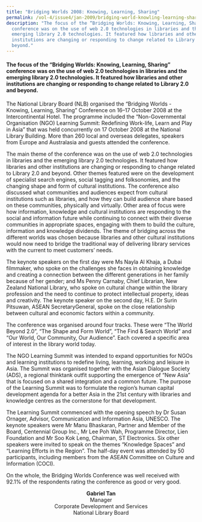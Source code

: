 ```yaml
---
title: "Bridging Worlds 2008: Knowing, Learning, Sharing"
permalink: /vol-4/issue4/jan-2009/bridging-world-knowling-learning-sharing/
description: "The focus of the “Bridging Worlds: Knowing, Learning, Sharing”
  conference was on the use of web 2.0 technologies in libraries and the
  emerging library 2.0 technologies. It featured how libraries and other
  institutions are changing or responding to change related to Library 2.0 and
  beyond."
---
```

#### The focus of the “Bridging Worlds: Knowing, Learning, Sharing” conference was on the use of web 2.0 technologies in libraries and the emerging library 2.0 technologies. It featured how libraries and other institutions are changing or responding to change related to Library 2.0 and beyond.

The National Library Board (NLB) organised the “Bridging Worlds - Knowing, Learning, Sharing” Conference on 16–17 October 2008 at the Intercontinental Hotel. The programme included the “Non-Governmental Organisation (NGO) Learning Summit: Redefining Work-life, Learn and Play in Asia” that was held concurrently on 17 October 2008 at the National Library Building. More than 260 local and overseas delegates, speakers from Europe and Australasia and guests attended the conference.

The main theme of the conference was on the use of web 2.0 technologies in libraries and the emerging library 2.0 technologies. It featured how libraries and other institutions are changing or responding to change related to Library 2.0 and beyond. Other themes featured were on the development of specialist search engines, social tagging and folksonomies, and the changing shape and form of cultural institutions. The conference also discussed what communities and audiences expect from cultural institutions such as libraries, and how they can build audience share based on these communities, physically and virtually. Other area of focus were how information, knowledge and cultural institutions are responding to the social and information future while continuing to connect with their diverse communities in appropriate spaces, engaging with them to build the culture, information and knowledge dividends. The theme of bridging across the different worlds was chosen because libraries and other cultural institutions would now need to bridge the traditional way of delivering library services with the current to meet customers’ needs.

The keynote speakers on the first day were Ms Nayla Al Khaja, a Dubai filmmaker, who spoke on the challenges she faces in obtaining knowledge and creating a connection between the different generations in her family because of her gender; and Ms Penny Carnaby, Chief Librarian, New Zealand National Library, who spoke on cultural change within the library profession and the need to continue to protect intellectual property, ideas and creativity. The keynote speaker on the second day, H.E. Dr Surin Pitsuwan, ASEAN SecretaryGeneral, spoke on the close relationship between cultural and economic factors within a community.

The conference was organised around four tracks. These were “The World Beyond 2.0”, “The Shape and Form World”, “The Find &amp; Search World” and “Our World, Our Community, Our Audience”. Each covered a specific area of interest in the library world today.

The NGO Learning Summit was intended to expand opportunities for NGOs and learning institutions to redefine living, learning, working and leisure in Asia. The Summit was organised together with the Asian Dialogue Society (ADS), a regional thinktank outfit supporting the emergence of “New Asia” that is focused on a shared integration and a common future. The purpose of the Learning Summit was to formulate the region’s human capital development agenda for a better Asia in the 21st century with libraries and knowledge centres as the cornerstone for that development.

The Learning Summit commenced with the opening speech by Dr Susan Ornager, Advisor, Communication and Information Asia, UNESCO. The keynote speakers were Mr Manu Bhaskaran, Partner and Member of the Board, Centennial Group Inc., Mr Lee Poh Wah, Programme Director, Lien Foundation and Mr Soo Kok Leng, Chairman, ST Electronics. Six other speakers were invited to speak on the themes “Knowledge Spaces” and “Learning Efforts in the Region”. The half-day event was attended by 50 participants, including members from the ASEAN Committee on Culture and Information (COCI).

On the whole, the Bridging Worlds Conference was well received with 92.1% of the respondents rating the conference as good or very good.

<div>
<center> <b>Gabriel Tan</b> <br>Manager  <br>Corporate Development and Services <br> National Library Board</center> </div>





